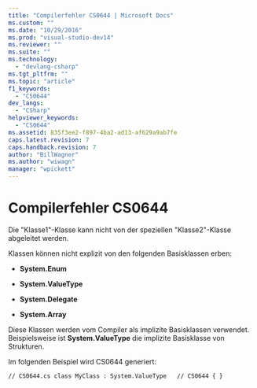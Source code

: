 ```yaml
---
title: "Compilerfehler CS0644 | Microsoft Docs"
ms.custom: ""
ms.date: "10/29/2016"
ms.prod: "visual-studio-dev14"
ms.reviewer: ""
ms.suite: ""
ms.technology: 
  - "devlang-csharp"
ms.tgt_pltfrm: ""
ms.topic: "article"
f1_keywords: 
  - "CS0644"
dev_langs: 
  - "CSharp"
helpviewer_keywords: 
  - "CS0644"
ms.assetid: 835f3ee2-f897-4ba2-ad13-af629a9ab7fe
caps.latest.revision: 7
caps.handback.revision: 7
author: "BillWagner"
ms.author: "wiwagn"
manager: "wpickett"
---
```

# Compilerfehler CS0644
Die "Klasse1"\-Klasse kann nicht von der speziellen "Klasse2"\-Klasse abgeleitet werden.  
  
 Klassen können nicht explizit von den folgenden Basisklassen erben:  
  
-   **System.Enum**  
  
-   **System.ValueType**  
  
-   **System.Delegate**  
  
-   **System.Array**  
  
 Diese Klassen werden vom Compiler als implizite Basisklassen verwendet. Beispielsweise ist **System.ValueType** die implizite Basisklasse von Strukturen.  
  
 Im folgenden Beispiel wird CS0644 generiert:  
  
```  
// CS0644.cs class MyClass : System.ValueType   // CS0644 { }  
```